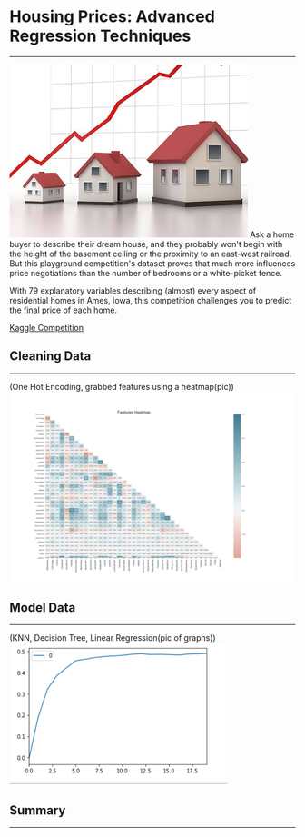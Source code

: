 # Housing Prices: Advanced Regression Techniques
------------------
![Housing Prices](templates/Images/housing_prices.jpg)
Ask a home buyer to describe their dream house, and they probably won't begin with the height of the 
basement ceiling or the proximity to an east-west railroad. But this playground competition's dataset 
proves that much more influences price negotiations than the number of bedrooms or a white-picket fence.

 With 79 explanatory variables describing (almost) every aspect of residential homes in Ames, Iowa, 
 this competition challenges you to predict the final price of each home.
 
[Kaggle Competition](https://www.kaggle.com/c/house-prices-advanced-regression-techniques)


## Cleaning Data 
------------
(One Hot Encoding, grabbed features using a heatmap(pic))
![Features Heatmap](templates/Images/FeaturesHeatmap.png)
## Model Data 
-------
(KNN, Decision Tree, Linear Regression(pic of graphs))
![K-Nearest Neighbor](templates/Images/KNNelbow.png)
## Summary
------
